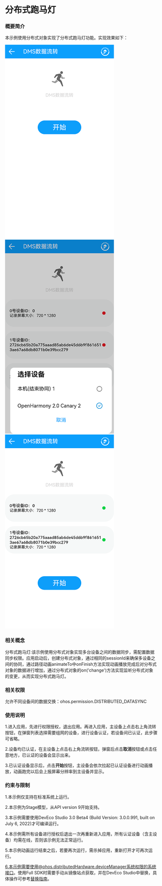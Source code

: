 # 分布式跑马灯

### 概要简介

本示例使用分布式对象实现了分布式跑马灯功能。实现效果如下：

![](screenshots/devices/index.png) ![](screenshots/devices/devices.png) ![](screenshots/devices/finish.png)


### 相关概念

分布式跑马灯:该示例使用分布式对象实现多台设备之间的数据同步，需配置数据同步权限。应用启动后，创建分布式对象，通过相同的sessionId来确保多设备之间的协同，通过路径动画animateTo中onFinish方法实现动画播放完成后对分布式对象的数据进行增加，通过分布式对象的on('change')方法实现监听分布式对象的变更，从而实现分布式跑马灯。

### 相关权限

允许不同设备间的数据交换：ohos.permission.DISTRIBUTED_DATASYNC

### 使用说明

1.进入应用，先进行权限授权，退出应用。再进入应用，主设备上点击右上角流转按钮，在弹窗列表选择需要组网的设备，进行设备认证，若设备间已认证，此步骤可省略。

2.设备均已认证，在主设备上点击右上角流转按钮，弹窗后点击**取消**按钮或点击任意地方，已认证的设备会显示出来。

3.已认证设备显示后，点击**开始**按钮，主设备会依次拉起已认证设备进行动画播放，动画跑完以后会上报屏幕分辨率到主设备并显示。

### 约束与限制

1.本示例仅支持在标准系统上运行。

2.本示例为Stage模型，从API version 9开始支持。

3.本示例需要使用DevEco Studio 3.0 Beta4 (Build Version: 3.0.0.991, built on July 6, 2022)才可编译运行。

4.本示例需所有设备进行授权后退出一次再重新进入应用，所有认证设备（含主设备）均需在线，否则该示例无法正常运行。

5.本示例动画运行结束之后，若要再次运行，需杀掉应用，重新打开才可再次运行。

6.本示例需要使用@ohos.distributedHardware.deviceManager系统权限的系统接口。使用Full SDK时需要手动从镜像站点获取，并在DevEco Studio中替换，具体操作可参考[替换指南](https://gitee.com/openharmony/docs/blob/master/zh-cn/application-dev/quick-start/full-sdk-switch-guide.md)。